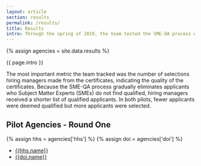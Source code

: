 ```yaml
---
layout: article
section: results
permalink: /results/
title: Results
intro: Through the spring of 2019, the team tested the SME-QA process with two pilots at Health and Human Services (HHS) and Department of the Interior (DOI), both focused on improving the quality of applicants who appear on certificates. In addition, while time to hire was not a focus of these pilots, it will be critical as the SME-QA process scales. To measure the success of the pilots, the team gathered baseline data to compare with data from each agency pilot.
---
```


{% assign agencies = site.data.results %}

<p class="usa-intro">
  {{ page.intro }}
</p>
<p>
  The most important metric the team tracked was the number of selections hiring managers made from the certificates, indicating the quality of the certificates. Because the SME-QA process gradually eliminates applicants who Subject Matter Experts (SMEs) do not find qualified, hiring managers received a shorter list of qualified applicants. In both pilots, fewer applicants were deemed qualified but more applicants were selected. 
</p>

## Pilot Agencies - Round One

{% assign hhs = agencies['hhs'] %}
{% assign doi = agencies['doi'] %}

* <a href="{{hhs.abbrev | prepend: site.baseurl }}/">{{hhs.name}}</a>
* <a href="{{doi.abbrev | prepend: site.baseurl }}/">{{doi.name}}</a>
